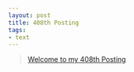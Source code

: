 ```yaml
---
layout: post
title: 408th Posting
tags: 
- text
---
```


> [Welcome to my 408th Posting](https://janghan-kor.tistory.com/1575)
